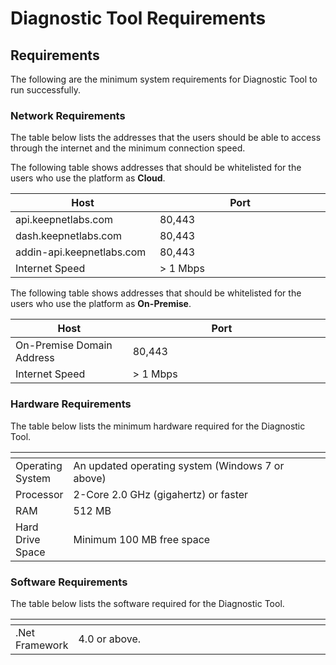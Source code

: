 # Diagnostic Tool Requirements

## Requirements

The following are the minimum system requirements for Diagnostic Tool to run successfully.&#x20;

### Network Requirements

The table below lists the addresses that the users should be able to access through the internet and the minimum connection speed.

The following table shows addresses that should be whitelisted for the users who use the platform as **Cloud**.

<table><thead><tr><th width="265.35483870967744">Host</th><th width="482">Port</th></tr></thead><tbody><tr><td>api.keepnetlabs.com</td><td>80,443</td></tr><tr><td>dash.keepnetlabs.com</td><td>80,443</td></tr><tr><td>addin-api.keepnetlabs.com</td><td>80,443</td></tr><tr><td>Internet Speed</td><td>> 1 Mbps</td></tr></tbody></table>

The following table shows addresses that should be whitelisted for the users who use the platform as **On-Premise**.

<table><thead><tr><th width="266.35483870967744">Host</th><th width="482">Port</th><th data-hidden></th></tr></thead><tbody><tr><td>On-Premise Domain Address</td><td>80,443</td><td></td></tr><tr><td>Internet Speed</td><td>> 1 Mbps</td><td></td></tr></tbody></table>

### Hardware Requirements

The table below lists the minimum hardware required for the Diagnostic Tool.

<table><thead><tr><th></th><th width="482"></th><th data-hidden></th></tr></thead><tbody><tr><td>Operating System</td><td>An updated operating system (Windows 7 or above)</td><td></td></tr><tr><td>Processor</td><td>2-Core 2.0 GHz (gigahertz) or faster</td><td></td></tr><tr><td>RAM</td><td>512 MB</td><td></td></tr><tr><td>Hard Drive Space</td><td>Minimum 100 MB free space</td><td></td></tr></tbody></table>

### Software Requirements

The table below lists the software required for the Diagnostic Tool.

<table><thead><tr><th></th><th width="482"></th><th data-hidden></th></tr></thead><tbody><tr><td>.Net Framework</td><td>4.0 or above.</td><td></td></tr></tbody></table>

